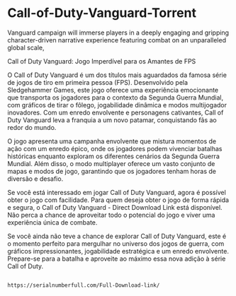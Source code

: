 # Call-of-Duty-Vanguard-Torrent
Vanguard campaign will immerse players in a deeply engaging and gripping character-driven narrative experience featuring combat on an unparalleled global scale,

Call of Duty Vanguard: Jogo Imperdível para os Amantes de FPS

O Call of Duty Vanguard é um dos títulos mais aguardados da famosa série de jogos de tiro em primeira pessoa (FPS). Desenvolvido pela Sledgehammer Games, este jogo oferece uma experiência emocionante que transporta os jogadores para o contexto da Segunda Guerra Mundial, com gráficos de tirar o fôlego, jogabilidade dinâmica e modos multijogador inovadores. Com um enredo envolvente e personagens cativantes, Call of Duty Vanguard leva a franquia a um novo patamar, conquistando fãs ao redor do mundo.

O jogo apresenta uma campanha envolvente que mistura momentos de ação com um enredo épico, onde os jogadores podem vivenciar batalhas históricas enquanto exploram os diferentes cenários da Segunda Guerra Mundial. Além disso, o modo multiplayer oferece um vasto conjunto de mapas e modos de jogo, garantindo que os jogadores tenham horas de diversão e desafio.

Se você está interessado em jogar Call of Duty Vanguard, agora é possível obter o jogo com facilidade. Para quem deseja obter o jogo de forma rápida e segura, o Call of Duty Vanguard - Direct Download Link está disponível. Não perca a chance de aproveitar todo o potencial do jogo e viver uma experiência única de combate.

Se você ainda não teve a chance de explorar Call of Duty Vanguard, este é o momento perfeito para mergulhar no universo dos jogos de guerra, com gráficos impressionantes, jogabilidade estratégica e um enredo envolvente. Prepare-se para a batalha e aproveite ao máximo essa nova adição à série Call of Duty.

                                               https://serialnumberfull.com/Full-Download-link/

